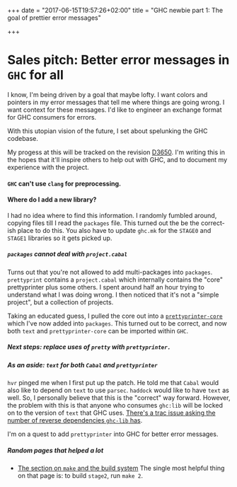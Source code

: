 +++
date = "2017-06-15T19:57:26+02:00"
title = "GHC newbie part 1: The goal of prettier error messages"

+++

# Sales pitch: Better error messages in `GHC` for all

I know, I'm being driven by a goal that maybe lofty. I want colors and pointers in my error messages that tell me where things are going wrong. I want context for these messages. I'd like to engineer an exchange format for GHC consumers for errors. 

With this utopian vision of the future, I set about spelunking the GHC codebase.

My progess at this will be tracked on the revision [D3650](https://phabricator.haskell.org/D3650). I'm writing this in the hopes that it'll inspire others to help out with GHC, and to document my experience with the project.

#### `GHC` can't use `clang` for preprocessing.

#### Where do I add a new library?

I had no idea where to find this information. I randomly fumbled around, copying
files till I read the `packages` file. This turned out the be the correct-ish place to
do this. You also have to update `ghc.mk` for the `STAGE0` and `STAGE1` libraries
so it gets picked up.

##### `packages` cannot deal with `project.cabal`

Turns out that you're not allowed to add multi-packages into `packages`. `prettyprint` contains a `project.cabal` which internally contains the "core" prettyprinter plus some others. 
I spent around half an hour trying to understand what I was doing wrong. I then noticed that it's not a "simple project", but a collection of projects.

Taking an educated guess, I pulled the core out into a [`prettyprinter-core`](https://github.com/bollu/prettyprinter-core) which I've now added into `packages`.
This turned out to be correct, and now both `text` and `prettyprinter-core` can be imported within `GHC`.

##### Next steps: replace uses of `pretty` with `prettyprinter.`


##### As an aside: `text` for both `Cabal` and `prettyprinter`

`hvr` pinged me when I first put up the patch. He told me that `Cabal` would also like to depend on `text` to use
`parsec`. `haddock` would like to have `text` as well. So, I personally believe that this is the "correct" way forward. However, the problem with this is that anyone who
consumes `ghc:lib` will be locked on to the version of `text` that GHC uses. [There's a trac issue asking the number of reverse dependencies `ghc-lib` has](https://ghc.haskell.org/trac/ghc/ticket/13009#comment:5).

I'm on a quest to add `prettyprinter` into GHC for better error messages.


##### Random pages that helped a lot
- [The section on `make` and the build system](https://ghc.haskell.org/trac/ghc/wiki/Building/Using)
  The single most helpful thing on that page is: to build `stage2`, run `make 2`.
